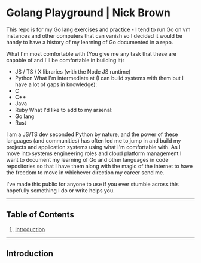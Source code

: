 # Golang Playground | Nick Brown
This repo is for my Go lang exercises and practice - I tend to run Go on vm instances and other computers that can vanish so I decided it would be handy to have a history of my learning of Go documented in a repo. 

What I'm most comfortable with (You give me any task that these are capable of and I'll be comfortable in building it):
- JS / TS / X libraries (with the Node JS runtime)
- Python
What I'm intermediate at (I can build systems with them but I have a lot of gaps in knowledge):
- C
- C++
- Java
- Ruby
What I'd like to add to my arsenal:
- Go lang
- Rust

I am a JS/TS dev seconded Python by nature, and the power of these languages (and communities) has often led me to jump in and build my projects and application systems using what I'm comfortable with. As I move into systems engineering roles and cloud platform management I want to document my learning of Go and other languages in code repositories so that I have them along with the magic of the internet to have the freedom to move in whichever direction my career send me.

I've made this public for anyone to use if you ever stumble across this hopefully something I do or write helps you.

---

## Table of Contents

1. [Introduction](#introduction)

---

## Introduction



